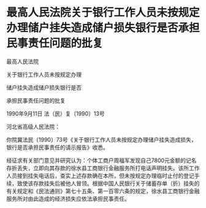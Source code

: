 # 最高人民法院关于银行工作人员未按规定办理储户挂失造成储户损失银行是否承担民事责任问题的批复

<!-- INFO END -->

最高人民法院

关于银行工作人员未按规定办理

储户挂失造成储户损失银行是否

承担民事责任问题的批复

1990年9月11日 法（民）复〔1990〕13号

河北省高级人民法院：

你院冀法民〔1990〕73号《关于银行工作人员未按规定办理储户挂失造成损失，银行是否承担民事责任的请示报告》收悉。

经征求有关部门意见并研究认为：个体工商户周福军发现自己7800元金额的记名存折丢失，立即向其存款的徐水县工商银行金融服务所打电话声明挂失。该所工作人员接到挂失电话后，查实上述存款确在本所，但未按规定办理临时止付的登记手续，致使该存款挂失后被他人冒领。根据中国人民银行关于储蓄存单（折）挂失的有关规定和《民法通则》第七十五条、第一百零六条的规定，徐水县工商银行金融服务所对由此造成的经济损失应依法承担民事责任。
